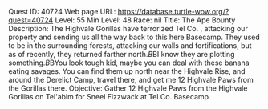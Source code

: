Quest ID: 40724
Web page URL: https://database.turtle-wow.org/?quest=40724
Level: 55
Min Level: 48
Race: nil
Title: The Ape Bounty
Description: The Highvale Gorillas have terrorized Tel Co. , attacking our property and sending us all the way back to this here Basecamp. They used to be in the surrounding forests, attacking our walls and fortifications, but as of recently, they returned farther north.$B$BI know they are plotting something.$B$BYou look tough kid, maybe you can deal with these banana eating savages. You can find them up north near the Highvale Rise, and around the Derelict Camp, travel there, and get me 12 Highvale Paws from the Gorillas there.
Objective: Gather 12 Highvale Paws from the Highvale Gorillas on Tel'abim for Sneel Fizzwack at Tel Co. Basecamp.
